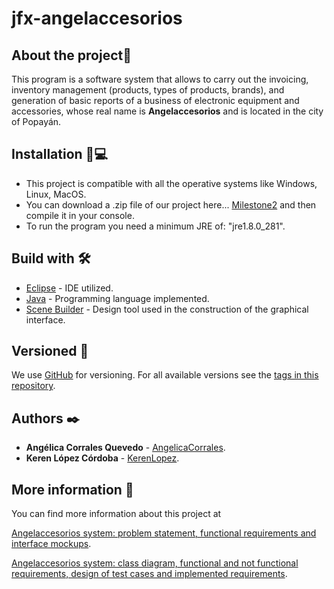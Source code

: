 # jfx-angelaccesorios

## About the project🚀
This program is a software system that allows to carry out the invoicing, inventory management (products, types of products, brands), and generation of basic reports of a business of electronic equipment and accessories, whose real name is **Angelaccesorios** and is located in the city of Popayán.

## Installation 🔧💻
* This project is compatible with all the operative systems like Windows, Linux, MacOS.
* You can download a .zip file of our project here... [Milestone2](https://github.com/AngelicaCorrales/jfx-angelaccesorios/releases/tag/Milestone2) and then compile it in your console. 
* To run the program you need a minimum JRE of: "jre1.8.0_281". 
    
## Build with 🛠️
* [Eclipse](https://www.eclipse.org/downloads/) - IDE utilized.
* [Java](https://www.oracle.com/co/java/technologies/javase/javase-jdk8-downloads.html) - Programming language implemented.
* [Scene Builder](https://gluonhq.com/products/scene-builder/) - Design tool used in the construction of the graphical interface.

## Versioned 📌
We use [GitHub](http://github.com/) for versioning. For all available versions see the [tags in this repository](https://github.com/AngelicaCorrales/jfx-angelaccesorios/tags).

## Authors ✒️
* **Angélica Corrales Quevedo** - [AngelicaCorrales](https://github.com/AngelicaCorrales).
* **Keren López Córdoba** - [KerenLopez](https://github.com/KerenLopez).

## More information 📖
You can find more information about this project at 

[Angelaccesorios system: problem statement, functional requirements and interface mockups](https://drive.google.com/file/d/1Q67dY-4iycG8jGBXyyDgOihuf_WUEY7I/view?usp=sharing).

[Angelaccesorios system: class diagram, functional and not functional requirements, design of test cases and implemented requirements](https://drive.google.com/file/d/1apC0ZEhYvOGDDmzRBtOaTfXqGpbuRQBu/view?usp=sharing).
